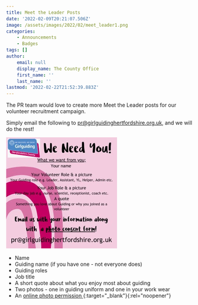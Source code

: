 ```yaml
---
title: Meet the Leader Posts
date: '2022-02-09T20:21:07.506Z'
image: /assets/images/2022/02/meet_leader1.png
categories:
    - Announcements
    - Badges
tags: []
author:
    email: null
    display_name: The County Office
    first_name: ''
    last_name: ''
lastmod: '2022-02-22T21:52:39.883Z'
---
```


The PR team would love to create more Meet the Leader posts for our volunteer recruitment campaign.

Simply email the following to <pr@girlguidinghertfordshire.org.uk>, and we will do the rest!

![](/assets/images/2022/02/meet_leader2.jpg)

- Name
- Guiding name (if you have one - not everyone does)
- Guiding roles
- Job title
- A short quote about what you enjoy most about guiding
- Two photos - one in guiding uniform and one in your work wear
- An [online photo permission <i class="fa fa-download"></i>][1]{:target="_blank"}{:rel="noopener"}

[1]: https://forms.office.com/Pages/ResponsePage.aspx?id=3yob_CzTykeMNWNnWM6OwZf5T0i4octErRCYrHkhHVhUNEtGRkdCNTAzSDlJV1ZJNTZLUU9ES1EwQy4u
